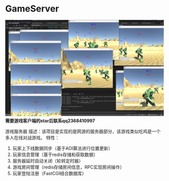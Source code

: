 # GameServer
![image](Readme.png)
**需要游戏客户端的star后联系qq2368410997**

游戏服务器
描述：该项目是实现的是网游的服务器部分，该游戏类似吃鸡是一个多人在线对战游戏。
特性：
1. 玩家上下线数据同步（基于AOI算法进行位置更新）
2. 玩家信息管理（基于redis存储和获取数据）
3. 服务器延时自动关闭（轮转定时器）
4. 游戏房间管理（redis存储房间信息，RPC实现房间操作）
5. 玩家登陆注册（FastCGI结合数据库）
